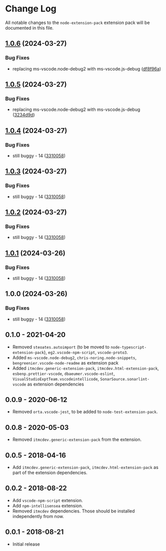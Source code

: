 # Change Log

All notable changes to the `node-extension-pack` extension pack will be documented in this file.

## [1.0.6](https://github.com/ITMCdev/vscode-extensions/compare/node-extension-pack-v1.0.5...node-extension-pack-v1.0.6) (2024-03-27)


### Bug Fixes

* replacing ms-vscode.node-debug2 with ms-vscode.js-debug ([df8f96a](https://github.com/ITMCdev/vscode-extensions/commit/df8f96a5490e104ab646214a8e63104cf87817b3))

## [1.0.5](https://github.com/ITMCdev/vscode-extensions/compare/node-extension-pack-v1.0.4...node-extension-pack-v1.0.5) (2024-03-27)


### Bug Fixes

* replacing ms-vscode.node-debug2 with ms-vscode.js-debug ([3234d9d](https://github.com/ITMCdev/vscode-extensions/commit/3234d9df42c79fc724bc2b8afd88b5b3a2fb0f24))

## [1.0.4](https://github.com/ITMCdev/vscode-extensions/compare/node-extension-pack-v1.0.3...node-extension-pack-v1.0.4) (2024-03-27)


### Bug Fixes

* still buggy - 14 ([3310058](https://github.com/ITMCdev/vscode-extensions/commit/3310058b0fa82ef15cbcb983946897a2c09a98f6))

## [1.0.3](https://github.com/ITMCdev/vscode-extensions/compare/node-extension-pack-v1.0.2...node-extension-pack-v1.0.3) (2024-03-27)


### Bug Fixes

* still buggy - 14 ([3310058](https://github.com/ITMCdev/vscode-extensions/commit/3310058b0fa82ef15cbcb983946897a2c09a98f6))

## [1.0.2](https://github.com/ITMCdev/vscode-extensions/compare/node-extension-pack-v1.0.1...node-extension-pack-v1.0.2) (2024-03-27)


### Bug Fixes

* still buggy - 14 ([3310058](https://github.com/ITMCdev/vscode-extensions/commit/3310058b0fa82ef15cbcb983946897a2c09a98f6))

## [1.0.1](https://github.com/ITMCdev/vscode-extensions/compare/node-extension-pack-v1.0.0...node-extension-pack-v1.0.1) (2024-03-26)


### Bug Fixes

* still buggy - 14 ([3310058](https://github.com/ITMCdev/vscode-extensions/commit/3310058b0fa82ef15cbcb983946897a2c09a98f6))

## 1.0.0 (2024-03-26)


### Bug Fixes

* still buggy - 14 ([3310058](https://github.com/ITMCdev/vscode-extensions/commit/3310058b0fa82ef15cbcb983946897a2c09a98f6))

## 0.1.0 - 2021-04-20

- Removed `steoates.autoimport` (to be moved to `node-typescript-extension-pack`), `eg2.vscode-npm-script`, `vscode-proto3`.
- Added `ms-vscode.node-debug2`, `chris-noring.node-snippets`, `bengreenier.vscode-node-readme` as extension pack
- Added `itmcdev.generic-extension-pack`, `itmcdev.html-extension-pack`, `esbenp.prettier-vscode`, `dbaeumer.vscode-eslint`, `VisualStudioExptTeam.vscodeintellicode`, `SonarSource.sonarlint-vscode` as extension dependencies

## 0.0.9 - 2020-06-12

- Removed `orta.vscode-jest`, to be added to `node-test-extension-pack`.

## 0.0.8 - 2020-05-03

- Removed `itmcdev.generic-extension-pack` from the extension.

## 0.0.5 - 2018-04-16

- Add `itmcdev.generic-extension-pack`, `itmcdev.html-extension-pack` as part of the extension dependencies.

## 0.0.2 - 2018-08-22

- Add `vscode-npm-script` extension.
- Add `npm-intellisensea` extension.
- Removed `itmcdev` dependencies. Those should be installed independently from now.

## 0.0.1 - 2018-08-21

- Initial release
